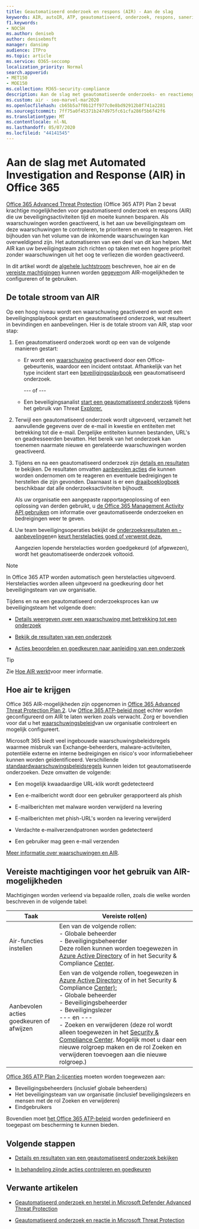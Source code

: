 ```yaml
---
title: Geautomatiseerd onderzoek en respons (AIR) - Aan de slag
keywords: AIR, autoIR, ATP, geautomatiseerd, onderzoek, respons, sanering, bedreigingen, geavanceerd, bedreiging, bescherming
f1.keywords:
- NOCSH
ms.author: deniseb
author: denisebmsft
manager: dansimp
audience: ITPro
ms.topic: article
ms.service: O365-seccomp
localization_priority: Normal
search.appverid:
- MET150
- MOE150
ms.collection: M365-security-compliance
description: Aan de slag met geautomatiseerde onderzoeks- en reactiemogelijkheden in Office 365 Advanced Threat Protection Plan 2.
ms.custom: air - seo-marvel-mar2020
ms.openlocfilehash: cb65b5a7f0b12ff977c0e8bd92912b8f741a2281
ms.sourcegitcommit: 7ff75a0f45371b247d975fc61cfa286f5b6f42f6
ms.translationtype: MT
ms.contentlocale: nl-NL
ms.lasthandoff: 05/07/2020
ms.locfileid: "44141545"
---
```

# <a name="get-started-using-automated-investigation-and-response-air-in-office-365"></a>Aan de slag met Automated Investigation and Response (AIR) in Office 365

[Office 365 Advanced Threat Protection](office-365-atp.md) (Office 365 ATP) Plan 2 bevat krachtige mogelijkheden voor geautomatiseerd onderzoek en respons (AIR) die uw beveiligingsactiviteiten tijd en moeite kunnen besparen. Als waarschuwingen worden geactiveerd, is het aan uw beveiligingsteam om deze waarschuwingen te controleren, te prioriteren en erop te reageren. Het bijhouden van het volume van de inkomende waarschuwingen kan overweldigend zijn. Het automatiseren van een deel van dit kan helpen. Met AIR kan uw beveiligingsteam zich richten op taken met een hogere prioriteit zonder waarschuwingen uit het oog te verliezen die worden geactiveerd.

In dit artikel wordt de [algehele luchtstroom](#the-overall-flow-of-air) beschreven, hoe air en de [vereiste machtigingen](#required-permissions-to-use-air-capabilities) kunnen worden [gegeven](#how-to-get-air)om AIR-mogelijkheden te configureren of te gebruiken. 

## <a name="the-overall-flow-of-air"></a>De totale stroom van AIR

Op een hoog niveau wordt een waarschuwing geactiveerd en wordt een beveiligingsplaybook gestart en geautomatiseerd onderzoek, wat resulteert in bevindingen en aanbevelingen. Hier is de totale stroom van AIR, stap voor stap:

1. Een geautomatiseerd onderzoek wordt op een van de volgende manieren gestart:

   - Er wordt een [waarschuwing](https://docs.microsoft.com/microsoft-365/compliance/alert-policies) geactiveerd door een Office-gebeurtenis, waardoor een incident ontstaat. Afhankelijk van het type incident start een [beveiligingsplaybook](automated-investigation-response-office.md#security-playbooks) een geautomatiseerd onderzoek. 

     --- of ---
   
   - Een beveiligingsanalist [start een geautomatiseerd onderzoek](automated-investigation-response-office.md#example-a-security-administrator-triggers-an-investigation-from-threat-explorer) tijdens het gebruik van Threat [Explorer.](threat-explorer.md)

2. Terwijl een geautomatiseerd onderzoek wordt uitgevoerd, verzamelt het aanvullende gegevens over de e-mail in kwestie en entiteiten met betrekking tot die e-mail. Dergelijke entiteiten kunnen bestanden, URL's en geadresseerden bevatten.  Het bereik van het onderzoek kan toenemen naarmate nieuwe en gerelateerde waarschuwingen worden geactiveerd.

3. Tijdens en na een geautomatiseerd onderzoek zijn [details en resultaten](air-view-investigation-results.md) te bekijken. De resultaten omvatten [aanbevolen acties](air-remediation-actions.md) die kunnen worden ondernomen om te reageren en eventuele bedreigingen te herstellen die zijn gevonden. Daarnaast is er een [draaiboeklogboek](air-view-investigation-results.md#playbook-log) beschikbaar dat alle onderzoeksactiviteiten bijhoudt.

    Als uw organisatie een aangepaste rapportageoplossing of een oplossing van derden gebruikt, u [de Office 365 Management Activity API gebruiken](air-custom-reporting.md) om informatie over geautomatiseerde onderzoeken en bedreigingen weer te geven.

4. Uw team beveiligingsoperaties bekijkt de [onderzoeksresultaten en -aanbevelingen](air-view-investigation-results.md)en [keurt herstelacties goed of verwerpt deze.](air-review-approve-pending-completed-actions.md) 

    Aangezien lopende herstelacties worden goedgekeurd (of afgewezen), wordt het geautomatiseerde onderzoek voltooid.

> [!NOTE]
> In Office 365 ATP worden automatisch geen herstelacties uitgevoerd. Herstelacties worden alleen uitgevoerd na goedkeuring door het beveiligingsteam van uw organisatie. 

Tijdens en na een geautomatiseerd onderzoeksproces kan uw beveiligingsteam het volgende doen:

- [Details weergeven over een waarschuwing met betrekking tot een onderzoek](air-view-investigation-results.md#view-details-about-an-alert-related-to-an-investigation)

- [Bekijk de resultaten van een onderzoek](air-view-investigation-results.md#view-details-of-an-investigation)

- [Acties beoordelen en goedkeuren naar aanleiding van een onderzoek](air-review-approve-pending-completed-actions.md)

> [!TIP]
> Zie [Hoe AIR werkt](https://docs.microsoft.com/microsoft-365/security/office-365-security/automated-investigation-response-office)voor meer informatie.

## <a name="how-to-get-air"></a>Hoe air te krijgen

Office 365 AIR-mogelijkheden zijn opgenomen in [Office 365 Advanced Threat Protection Plan 2](https://docs.microsoft.com/microsoft-365/security/office-365-security/office-365-atp#office-365-atp-plan-1-and-plan-2). Uw [Office 365 ATP-beleid moet](https://docs.microsoft.com/microsoft-365/security/office-365-security/protect-against-threats) echter worden geconfigureerd om AIR te laten werken zoals verwacht. Zorg er bovendien voor dat u het [waarschuwingsbeleid](https://docs.microsoft.com/microsoft-365/compliance/alert-policies)van uw organisatie controleert en mogelijk configureert. 

Microsoft 365 biedt veel ingebouwde waarschuwingsbeleidsregels waarmee misbruik van Exchange-beheerders, malware-activiteiten, potentiële externe en interne bedreigingen en risico's voor informatiebeheer kunnen worden geïdentificeerd. Verschillende [standaardwaarschuwingsbeleidsregels](https://docs.microsoft.com/microsoft-365/compliance/alert-policies#default-alert-policies) kunnen leiden tot geautomatiseerde onderzoeken. Deze omvatten de volgende:

- Een mogelijk kwaadaardige URL-klik wordt gedetecteerd

- Een e-mailbericht wordt door een gebruiker gerapporteerd als phish

- E-mailberichten met malware worden verwijderd na levering

- E-mailberichten met phish-URL's worden na levering verwijderd

- Verdachte e-mailverzendpatronen worden gedetecteerd

- Een gebruiker mag geen e-mail verzenden

[Meer informatie over waarschuwingen en AIR](https://docs.microsoft.com/microsoft-365/security/office-365-security/automated-investigation-response-office).

## <a name="required-permissions-to-use-air-capabilities"></a>Vereiste machtigingen voor het gebruik van AIR-mogelijkheden

Machtigingen worden verleend via bepaalde rollen, zoals die welke worden beschreven in de volgende tabel: 

|Taak |Vereiste rol(en) |
|--|--|
|Air-functies instellen |Een van de volgende rollen: <br/>- Globale beheerder<br/>- Beveiligingsbeheerder <br/>Deze rollen kunnen worden toegewezen in [Azure Active Directory](https://docs.microsoft.com/azure/active-directory/users-groups-roles/directory-assign-admin-roles) of in het Security & Compliance [Center](https://docs.microsoft.com/microsoft-365/security/office-365-security/permissions-in-the-security-and-compliance-center). |
|Aanbevolen acties goedkeuren of afwijzen|Een van de volgende rollen, toegewezen in [Azure Active Directory](https://docs.microsoft.com/azure/active-directory/users-groups-roles/directory-assign-admin-roles) of in het Security & Compliance [Center):](https://docs.microsoft.com/microsoft-365/security/office-365-security/permissions-in-the-security-and-compliance-center)<br/>- Globale beheerder <br/>- Beveiligingsbeheerder<br/>- Beveiligingslezer <br/>--- en ---<br/>- Zoeken en verwijderen (deze rol wordt alleen toegewezen in het [Security & Compliance Center](https://docs.microsoft.com/microsoft-365/security/office-365-security/permissions-in-the-security-and-compliance-center). Mogelijk moet u daar een nieuwe rolgroep maken en de rol Zoeken en verwijderen toevoegen aan die nieuwe rolgroep.)

[Office 365 ATP Plan 2-licenties](https://docs.microsoft.com/microsoft-365/security/office-365-security/office-365-atp#office-365-atp-plan-1-and-plan-2) moeten worden toegewezen aan:
- Beveiligingsbeheerders (inclusief globale beheerders)
- Het beveiligingsteam van uw organisatie (inclusief beveiligingslezers en mensen met de rol Zoeken en verwijderen)
- Eindgebruikers

Bovendien moet [het Office 365 ATP-beleid](https://docs.microsoft.com/microsoft-365/security/office-365-security/office-365-atp#configure-atp-policies) worden gedefinieerd en toegepast om bescherming te kunnen bieden.

## <a name="next-steps"></a>Volgende stappen

- [Details en resultaten van een geautomatiseerd onderzoek bekijken](https://docs.microsoft.com/microsoft-365/security/office-365-security/air-view-investigation-results#view-details-of-an-investigation)

- [In behandeling zijnde acties controleren en goedkeuren](https://docs.microsoft.com/microsoft-365/security/office-365-security/air-remediation-actions)

## <a name="related-articles"></a>Verwante artikelen

- [Geautomatiseerd onderzoek en herstel in Microsoft Defender Advanced Threat Protection](https://docs.microsoft.com/windows/security/threat-protection/microsoft-defender-atp/automated-investigations)

- [Geautomatiseerd onderzoek en reactie in Microsoft Threat Protection](https://docs.microsoft.com/microsoft-365/security/mtp/mtp-autoir)
